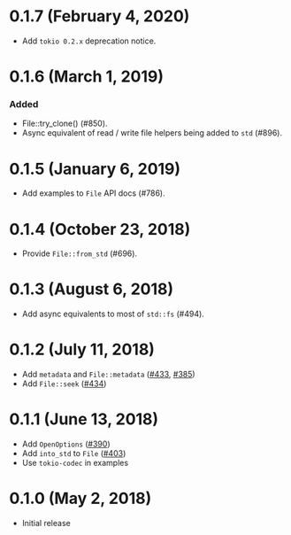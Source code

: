 # 0.1.7 (February 4, 2020)

* Add `tokio 0.2.x` deprecation notice.

# 0.1.6 (March 1, 2019)

### Added
- File::try_clone() (#850).
- Async equivalent of read / write file helpers being added to `std` (#896).

# 0.1.5 (January 6, 2019)

* Add examples to `File` API docs (#786).

# 0.1.4 (October 23, 2018)

* Provide `File::from_std` (#696).

# 0.1.3 (August 6, 2018)

* Add async equivalents to most of `std::fs` (#494).

# 0.1.2 (July 11, 2018)

* Add `metadata` and `File::metadata` ([#433](https://github.com/tokio-rs/tokio/pull/433), [#385](https://github.com/tokio-rs/tokio/pull/385))
* Add `File::seek` ([#434](https://github.com/tokio-rs/tokio/pull/434))

# 0.1.1 (June 13, 2018)

* Add `OpenOptions` ([#390](https://github.com/tokio-rs/tokio/pull/390))
* Add `into_std` to `File` ([#403](https://github.com/tokio-rs/tokio/pull/403))
* Use `tokio-codec` in examples

# 0.1.0 (May 2, 2018)

* Initial release
